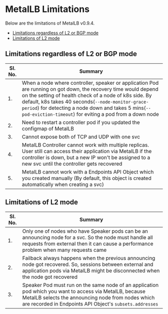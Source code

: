 # MetalLB Limitations

Below are the limitations of MetalLB v0.9.4.

- [Limitations regardless of L2 or BGP mode](#limitations-regardless-of-l2-or-bgp-mode)
- [Limitations of L2 mode](#limitations-of-l2-mode)

## Limitations regardless of L2 or BGP mode

|**SI. No.**| **Summary** |
|-----------|-------------|
| 1.        | When a node where controller, speaker or application Pod are running on got down, the recovery time would depend on the setting of health check of a node of k8s side. By default, k8s takes 40 seconds(`--node-monitor-grace-period`) for detecting a node down and takes 5 mins(`--pod-eviction-timeout`) for eviting a pod from a down node |
| 2.        | Need to restart a controller pod if you updated the configmap of MetalLB |
| 3.        | Cannot expose both of TCP and UDP with one svc |
| 4.        | MetalLB Controller cannot work with multiple replicas. User still can access their application via MetalLB if the controller is down, but a new IP won't be assigned to a new svc until the controller gets recovered |
| 5.        | MetalLB cannot work with a Endpoints API Object which you created manually (By default, this object is created automatically when creating a svc) |

## Limitations of L2 mode

|**SI. No.**| **Summary** |
|-----------|-------------|
| 1.        | Only one of nodes who have Speaker pods can be an announcing node for a svc. So the node must handle all requests from external then it can cause a performance problem when many requests came |
| 2.        | Failback always happens when the previous announcing node got recovered. So, sessions between external and application pods via MetalLB might be disconnected when the node got recovered |
| 3.        | Speaker Pod must run on the same node of an application pod which you want to access via MetalLB, because MetalLB selects the announcing node from nodes which are recorded in Endpoints API Object's `subsets.addresses` |
